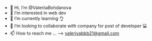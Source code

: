 - 👋 Hi, I’m @ValeriiaBohdanova
- 👀 I’m interested in web dev
- 🌱 I’m currently learning 👌
- 💞️ I’m looking to collaborate with company for post of developer 💻
- 📫 How to reach me ... --> valeriyabbb21@gmail.com

<!---
ValeriiaBohdanova/ValeriiaBohdanova is a ✨ special ✨ repository because its `README.md` (this file) appears on your GitHub profile.
You can click the Preview link to take a look at your changes.
--->

